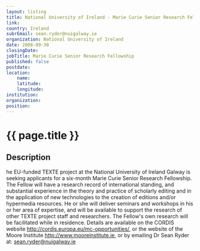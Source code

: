```yaml
---
layout: listing
title: National University of Ireland - Marie Curie Senior Research Fellowship
link:
country: Ireland
subrEmail: sean.ryder@nuigalway.ie
organization: National University of Ireland 
date: 2008-09-30
closingDate: 
jobTitle: Marie Curie Senior Research Fellowship
published: false
postdate:
location:
    name: 
    latitude: 
    longitude: 
institution: 
organization: 
position: 
--- 
```



# {{ page.title }}

## Description



he EU-funded TEXTE project at the National University of Ireland
Galway is seeking applicants for a six-month Marie Curie Senior
Research Fellowship. The Fellow will have a research record of
international standing, and substantial experience in the theory and
practice of scholarly editing and in the application of new
technologies to the creation of editions and/or hypermedia resources.
He or she will deliver seminars and workshops in his or her area of
expertise, and will be available to support the research of other
TEXTE project staff and researchers. The Fellow's own research will
be facilitated while in residence. Details are available on the
CORDIS website <http://cordis.europa.eu/mc-opportunities/>, or the
website of the Moore Institute <http://www.mooreinstitute.ie>, or by
emailing Dr Sean Ryder at: sean.ryder@nuigalway.ie

